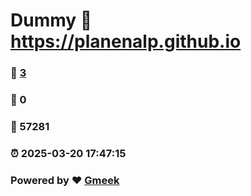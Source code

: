 # Dummy :link: https://planenalp.github.io 
### :page_facing_up: [3](https://planenalp.github.io/tag.html) 
### :speech_balloon: 0 
### :hibiscus: 57281 
### :alarm_clock: 2025-03-20 17:47:15 
### Powered by :heart: [Gmeek](https://github.com/Meekdai/Gmeek)
